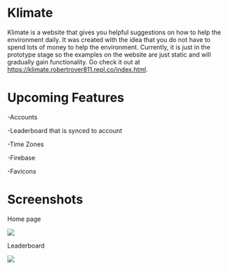 # Klimate
Klimate is a website that gives you helpful suggestions on how to help the environment daily. It  was created with the idea that you do not have to spend lots of money to help the environment. Currently, it is just in the prototype stage so the examples on the website are just static and will gradually gain functionality. Go check it out at https://klimate.robertrover811.repl.co/index.html.

# Upcoming Features

-Accounts

-Leaderboard that is synced to account

-Time Zones

-Firebase

-Favicons


# Screenshots
Home page

<img src="https://cdn.discordapp.com/attachments/811104542959468544/815676653187235941/Screenshot_2021-02-28_120659.png">

Leaderboard

<img src="https://media.discordapp.net/attachments/811104542959468544/815676674058223636/Screenshot_2021-02-28_120731.png?width=777&height=437">
